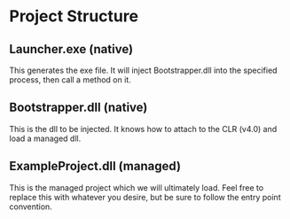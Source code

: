 # Project Structure

## Launcher.exe (native)

This generates the exe file. It will inject Bootstrapper.dll into the specified
process, then call a method on it.

## Bootstrapper.dll (native)

This is the dll to be injected. It knows how to attach to the CLR (v4.0) and load
a managed dll.

## ExampleProject.dll (managed)

This is the managed project which we will ultimately load. Feel free to replace this
with whatever you desire, but be sure to follow the entry point convention.
